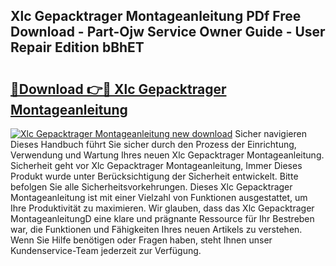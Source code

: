 ## Xlc Gepacktrager Montageanleitung PDf Free Download - Part-Ojw Service Owner Guide - User Repair Edition bBhET

# <h2><a href="http://df7a4t.blite.top/?on=Xlc+Gepacktrager+Montageanleitung">🔗Download 👉🔴 Xlc Gepacktrager Montageanleitung</a></h2>

[![Xlc Gepacktrager Montageanleitung new download](https://i.imgur.com/lujVjoI.png)](http://df7a4t.blite.top/?on=Xlc+Gepacktrager+Montageanleitung)
Sicher navigieren Dieses Handbuch führt Sie sicher durch den Prozess der Einrichtung, Verwendung und Wartung Ihres neuen Xlc Gepacktrager Montageanleitung. Sicherheit geht vor Xlc Gepacktrager Montageanleitung, Immer Dieses Produkt wurde unter Berücksichtigung der Sicherheit entwickelt. Bitte befolgen Sie alle Sicherheitsvorkehrungen. Dieses Xlc Gepacktrager Montageanleitung ist mit einer Vielzahl von Funktionen ausgestattet, um Ihre Produktivität zu maximieren. Wir glauben, dass das Xlc Gepacktrager MontageanleitungD eine klare und prägnante Ressource für Ihr Bestreben war, die Funktionen und Fähigkeiten Ihres neuen Artikels zu verstehen. Wenn Sie Hilfe benötigen oder Fragen haben, steht Ihnen unser Kundenservice-Team jederzeit zur Verfügung.
